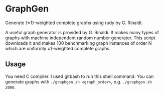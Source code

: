 # GraphGen
Generate {±1}-weighted complete graphs using rudy by G. Rinaldi.

A useful graph generator is provided by G. Rinaldi. 
It makes many types of graphs with machine independent random number generator.
This script downloads it and makes 100 benchmarking graph instances of order N which are uniformly ±1-weighted complete graphs.

## Usage
You need C compiler. I used gitbash to run this shell command.
You can generate graphs with `./graphgen.sh <graph_order>`, e.g. `./graphgen.sh 2000`. 
